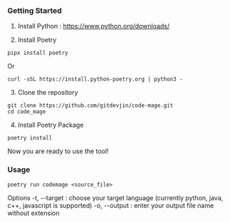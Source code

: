 ### Getting Started

1. Install Python : https://www.python.org/downloads/

2. Install Poetry

```console
pipx install poetry
```

Or

```console
curl -sSL https://install.python-poetry.org | python3 -
```

3. Clone the repository
```
git clone https://github.com/gitdevjin/code-mage.git
cd code_mage
```

4. Install Poetry Package
```
poetry install
```

Now you are ready to use the tool!

### Usage


```console
poetry run codemage <source_file>
```

Options
-t, --target : choose your target language (currently python, java, c++, javascript is supported)
-o, --output : enter your output file name without extension

